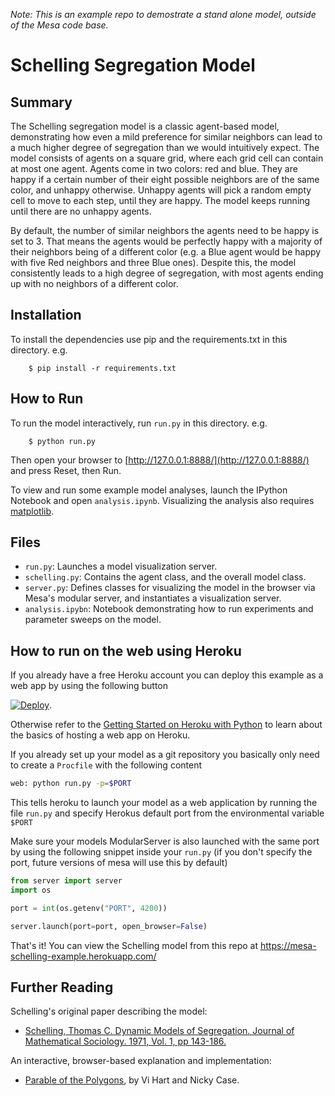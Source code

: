 *Note: This is an example repo to demostrate a stand alone model, outside of the Mesa code base.*

# Schelling Segregation Model

## Summary

The Schelling segregation model is a classic agent-based model, demonstrating how even a mild preference for similar neighbors can lead to a much higher degree of segregation than we would intuitively expect. The model consists of agents on a square grid, where each grid cell can contain at most one agent. Agents come in two colors: red and blue. They are happy if a certain number of their eight possible neighbors are of the same color, and unhappy otherwise. Unhappy agents will pick a random empty cell to move to each step, until they are happy. The model keeps running until there are no unhappy agents.

By default, the number of similar neighbors the agents need to be happy is set to 3. That means the agents would be perfectly happy with a majority of their neighbors being of a different color (e.g. a Blue agent would be happy with five Red neighbors and three Blue ones). Despite this, the model consistently leads to a high degree of segregation, with most agents ending up with no neighbors of a different color.

## Installation

To install the dependencies use pip and the requirements.txt in this directory. e.g.

```
    $ pip install -r requirements.txt
```

## How to Run

To run the model interactively, run ``run.py`` in this directory. e.g.

```
    $ python run.py
```

Then open your browser to [http://127.0.0.1:8888/](http://127.0.0.1:8888/) and press Reset, then Run.

To view and run some example model analyses, launch the IPython Notebook and open ``analysis.ipynb``. Visualizing the analysis also requires [matplotlib](http://matplotlib.org/).

## Files

* ``run.py``: Launches a model visualization server.
* ``schelling.py``: Contains the agent class, and the overall model class.
* ``server.py``: Defines classes for visualizing the model in the browser via Mesa's modular server, and instantiates a visualization server.
* ``analysis.ipybn``: Notebook demonstrating how to run experiments and parameter sweeps on the model.

## How to run on the web using Heroku

If you already have a free Heroku account you can deploy this example as a web app by using the following button

[![Deploy](https://www.herokucdn.com/deploy/button.svg)](https://heroku.com/deploy).

Otherwise refer to the [Getting Started on Heroku with Python](https://devcenter.heroku.com/articles/getting-started-with-python) to learn about the basics of hosting a web app on Heroku.

If you already set up your model as a git repository you basically only need to create a `Procfile` with the following content

```bash
web: python run.py -p=$PORT
```

This tells heroku to launch your model as a web application by running the file `run.py` and specify Herokus default port from the environmental variable `$PORT`

Make sure your models ModularServer is also launched with the same port by using the following snippet inside your `run.py` (if you don't specify the port, future versions of mesa will use this by default)

```python
from server import server
import os

port = int(os.getenv("PORT", 4200))

server.launch(port=port, open_browser=False)
```

That's it! You can view the Schelling model from this repo at https://mesa-schelling-example.herokuapp.com/

## Further Reading

Schelling's original paper describing the model:

* [Schelling, Thomas C. Dynamic Models of Segregation. Journal of Mathematical Sociology. 1971, Vol. 1, pp 143-186.](https://www.stat.berkeley.edu/~aldous/157/Papers/Schelling_Seg_Models.pdf)

An interactive, browser-based explanation and implementation:

* [Parable of the Polygons](http://ncase.me/polygons/), by Vi Hart and Nicky Case.
